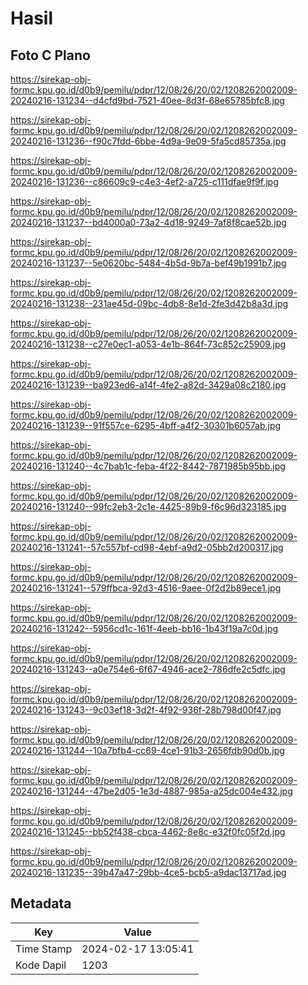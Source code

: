 # Hasil

## Foto C Plano

https://sirekap-obj-formc.kpu.go.id/d0b9/pemilu/pdpr/12/08/26/20/02/1208262002009-20240216-131234--d4cfd9bd-7521-40ee-8d3f-68e65785bfc8.jpg

https://sirekap-obj-formc.kpu.go.id/d0b9/pemilu/pdpr/12/08/26/20/02/1208262002009-20240216-131236--f90c7fdd-6bbe-4d9a-9e09-5fa5cd85735a.jpg

https://sirekap-obj-formc.kpu.go.id/d0b9/pemilu/pdpr/12/08/26/20/02/1208262002009-20240216-131236--c86609c9-c4e3-4ef2-a725-c111dfae9f9f.jpg

https://sirekap-obj-formc.kpu.go.id/d0b9/pemilu/pdpr/12/08/26/20/02/1208262002009-20240216-131237--bd4000a0-73a2-4d18-9249-7af8f8cae52b.jpg

https://sirekap-obj-formc.kpu.go.id/d0b9/pemilu/pdpr/12/08/26/20/02/1208262002009-20240216-131237--5e0620bc-5484-4b5d-9b7a-bef49b1991b7.jpg

https://sirekap-obj-formc.kpu.go.id/d0b9/pemilu/pdpr/12/08/26/20/02/1208262002009-20240216-131238--231ae45d-09bc-4db8-8e1d-2fe3d42b8a3d.jpg

https://sirekap-obj-formc.kpu.go.id/d0b9/pemilu/pdpr/12/08/26/20/02/1208262002009-20240216-131238--c27e0ec1-a053-4e1b-864f-73c852c25909.jpg

https://sirekap-obj-formc.kpu.go.id/d0b9/pemilu/pdpr/12/08/26/20/02/1208262002009-20240216-131239--ba923ed6-a14f-4fe2-a82d-3429a08c2180.jpg

https://sirekap-obj-formc.kpu.go.id/d0b9/pemilu/pdpr/12/08/26/20/02/1208262002009-20240216-131239--91f557ce-6295-4bff-a4f2-30301b6057ab.jpg

https://sirekap-obj-formc.kpu.go.id/d0b9/pemilu/pdpr/12/08/26/20/02/1208262002009-20240216-131240--4c7bab1c-feba-4f22-8442-7871985b95bb.jpg

https://sirekap-obj-formc.kpu.go.id/d0b9/pemilu/pdpr/12/08/26/20/02/1208262002009-20240216-131240--99fc2eb3-2c1e-4425-89b9-f6c96d323185.jpg

https://sirekap-obj-formc.kpu.go.id/d0b9/pemilu/pdpr/12/08/26/20/02/1208262002009-20240216-131241--57c557bf-cd98-4ebf-a9d2-05bb2d200317.jpg

https://sirekap-obj-formc.kpu.go.id/d0b9/pemilu/pdpr/12/08/26/20/02/1208262002009-20240216-131241--579ffbca-92d3-4516-9aee-0f2d2b89ece1.jpg

https://sirekap-obj-formc.kpu.go.id/d0b9/pemilu/pdpr/12/08/26/20/02/1208262002009-20240216-131242--5956cd1c-161f-4eeb-bb16-1b43f19a7c0d.jpg

https://sirekap-obj-formc.kpu.go.id/d0b9/pemilu/pdpr/12/08/26/20/02/1208262002009-20240216-131243--a0e754e6-6f67-4946-ace2-786dfe2c5dfc.jpg

https://sirekap-obj-formc.kpu.go.id/d0b9/pemilu/pdpr/12/08/26/20/02/1208262002009-20240216-131243--9c03ef18-3d2f-4f92-936f-28b798d00f47.jpg

https://sirekap-obj-formc.kpu.go.id/d0b9/pemilu/pdpr/12/08/26/20/02/1208262002009-20240216-131244--10a7bfb4-cc69-4ce1-91b3-2656fdb90d0b.jpg

https://sirekap-obj-formc.kpu.go.id/d0b9/pemilu/pdpr/12/08/26/20/02/1208262002009-20240216-131244--47be2d05-1e3d-4887-985a-a25dc004e432.jpg

https://sirekap-obj-formc.kpu.go.id/d0b9/pemilu/pdpr/12/08/26/20/02/1208262002009-20240216-131245--bb52f438-cbca-4462-8e8c-e32f0fc05f2d.jpg

https://sirekap-obj-formc.kpu.go.id/d0b9/pemilu/pdpr/12/08/26/20/02/1208262002009-20240216-131235--39b47a47-29bb-4ce5-bcb5-a9dac13717ad.jpg


## Metadata

| Key        | Value               |
| ---------- | ------------------- |
| Time Stamp | 2024-02-17 13:05:41 |
| Kode Dapil | 1203                |



